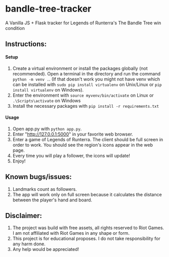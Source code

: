 # bandle-tree-tracker
A Vanilla JS + Flask tracker for Legends of Runterra's The Bandle Tree win condition

## Instructions:
#### Setup
1. Create a virtual environment or install the packages globally (not recommended). Open a terminal in the directory and run the command `python -m venv .`. (If that doesn't work you might not have venv which can be installed with `sudo pip install virtualenv` on Unix/Linux or `pip install virtualenv` on Windows).
2. Enter the environment with `source myvenv/bin/activate` on Linux or `.\Scripts\activate` on Windows
3. Install the necessary packages with `pip install -r requirements.txt`
#### Usage
1. Open app.py with `python app.py`.
2. Enter "http://127.0.0.1:5000" in your favorite web browser.
3. Enter a game of Legends of Runterra. The client should be full screen in order to work. You should see the region's icons appear in the web page.
4. Every time you will play a follower, the icons will update!
5. Enjoy!

## Known bugs/issues:
1. Landmarks count as followers.
2. The app will work only on full screen because it calculates the distance between the player's hand and board.

## Disclaimer:
1. The project was build with free assets, all rights reserved to Riot Games. I am not affiliated with Riot Games in any shape or form.
2. This project is for educational proposes. I do not take responsibility for any harm done.
3. Any help would be appreciated!
